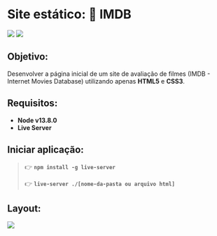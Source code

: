 # Site estático: 🎥 IMDB  

<img src="https://img.shields.io/badge/-HTML5-orange" />
  <img src="https://img.shields.io/badge/-CSS3-red" />
  
## Objetivo: 
Desenvolver a página inicial de um site de avaliação de filmes (IMDB - Internet Movies Database) utilizando apenas **HTML5** e **CSS3**.

## Requisitos:
* **Node v13.8.0**
* **Live Server**
​  
## Iniciar aplicação:
> 👉 **`npm install -g live-server`**
> 
> 👉 **`live-server ./[nome-da-pasta ou arquivo html]`**

## Layout:

![](https://codenation-challenges.s3-us-west-1.amazonaws.com/react-11/image.png)
